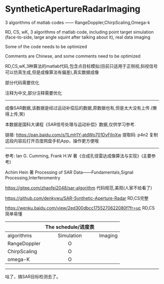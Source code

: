 # SyntheticApertureRadarImaging

3 algorithms of matlab codes —— RangeDoppler,ChirpScaling,Omega-k

RD, CS, wK, 3 algorithms of matlab code, including point target simulation (face-to-side, large angle squint after talking about it), real data imaging

Some of the code needs to be optimized

Comments are Chinese, and some comments need to be optimized




RD,CS,wK,3种算法的matlab代码,包含点目标模拟(目前只适用于正侧视,斜视信号可以仿真生成,但是成像算法有偏差),真实数据成像

部分代码需要优化

注释为中文,部分注释需要优化

------------------------------------------------------------------------------------------------------------

成像SAR数据,该数据是经过运动补偿后的数据,原数据也有,但是太大没有上传.(懒得上传,笑)

本数据是国科大课程《SAR信号处理与运动补偿》数据,仅供学习参考.

链接: https://pan.baidu.com/s/1Lmh1Y-atdWo701DvFllnXw 提取码: p4n2 复制这段内容后打开百度网盘手机App，操作更方便哦

------------------------------------------------------------------------------------------------------------

参考:
Ian G. Cumming, Frank H.W 著《合成孔径雷达成像算法与实现》(主要参考)

Achim Hein 著 Processing of SAR Data——Fundamentals,Signal Processing,Interferomentry

https://gitee.com/zhaofei2048/sar-algorithm 代码规范,美观(人家不给看了)

https://github.com/denkywu/SAR-Synthetic-Aperture-Radar RD,CS完整

https://wenku.baidu.com/view/2ed300dbcc1755270622080f?fr=uc RD,CS简单易懂



|            |The schedule/进度表|           |
|-------------| :-----------: |------------|
| algorithms  |   Simulation  |   Imaging  |
|RangeDoppler |        O      |            |
|ChirpScaling |        O      |            |
|   omega-K   |        O       |            |

----------------------------------------------------------------------------------------
咕了，搞SAR目标检测去了。
